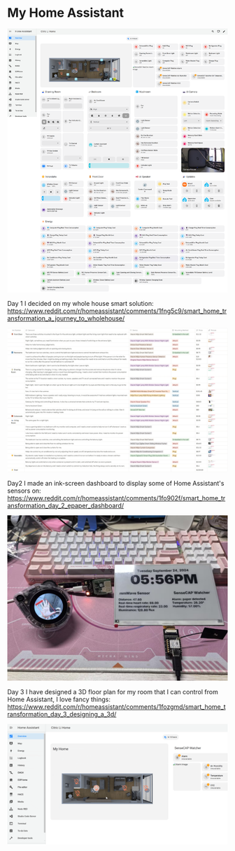 # My Home Assistant

![image](doc_pic/main.png)

Day 1 I decided on my whole house smart solution: https://www.reddit.com/r/homeassistant/comments/1fng5c9/smart_home_transformation_a_journey_to_wholehouse/

![image](doc_pic/9.24.jpg)

Day2 I made an ink-screen dashboard to display some of Home Assistant's sensors on: https://www.reddit.com/r/homeassistant/comments/1fo902f/smart_home_transformation_day_2_epaper_dashboard/

![image](doc_pic/9.25.jpg)

Day 3 I have designed a 3D floor plan for my room that I can control from Home Assistant, I love fancy things: https://www.reddit.com/r/homeassistant/comments/1fozgmd/smart_home_transformation_day_3_designing_a_3d/

![image](doc_pic/9.26.gif)





